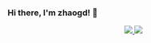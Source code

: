 ### Hi there, I'm zhaogd! 👋
 
<p align="center">
  <a href="https://github.com/zhaogd233">
    <img src="https://github-readme-stats-eight-theta.vercel.app/api?username=Yunlingfly&show_icons=true&theme=algolia&include_all_commits=true&count_private=true&hide=prs,issues"/>
  </a>
 <a href="https://github.com/zhaogd233">
    <img src="https://github-readme-stats-eight-theta.vercel.app/api/top-langs/?username=zhaogd233&layout=compact&langs_count=8&theme=algolia"/>
  </a>
</p>
 
